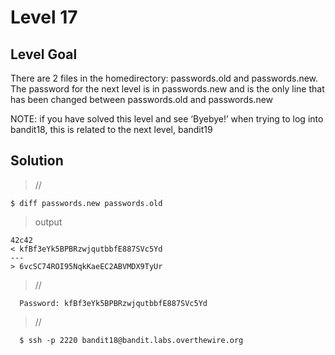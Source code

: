 <h1>Level 17</h1>

<h2>Level Goal</h2>
There are 2 files in the homedirectory: passwords.old and passwords.new. The password for the next level is in passwords.new and is the only line that has been changed between passwords.old and passwords.new

NOTE: if you have solved this level and see ‘Byebye!’ when trying to log into bandit18, this is related to the next level, bandit19
<h2>Solution</h2>


>//

    $ diff passwords.new passwords.old

>output

    42c42
    < kfBf3eYk5BPBRzwjqutbbfE887SVc5Yd
    ---
    > 6vcSC74ROI95NqkKaeEC2ABVMDX9TyUr


>//

      Password: kfBf3eYk5BPBRzwjqutbbfE887SVc5Yd

>//

      $ ssh -p 2220 bandit18@bandit.labs.overthewire.org

